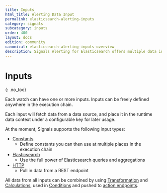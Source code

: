 ```yaml
---
title: Inputs
html_title: Alerting Data Input
permalink: elasticsearch-alerting-inputs
category: signals
subcategory: inputs
order: 400
layout: docs
edition: community
canonical: elasticsearch-alerting-inputs-overview
description: Signals Alerting for Elasticsearch offers multiple data inputs like Elasticsearch queries and HTTP endpoints.
---
```


<!--- Copyright 2022 floragunn GmbH -->

# Inputs
{: .no_toc}

Each watch can have one or more inputs. Inputs can be freely defined anywhere in the execution chain.

Each input will fetch data from a data source, and place it in the runtime data context under a configurable key for later usage.

At the moment, Signals supports the following input types:

* [Constants](inputs_static.md)
  * Define constants you can then use at multiple places in the execution chain
* [Elasticsearch](inputs_elasticsearch.md)
  * Use the full power of Elasticsearch queries and aggregations
* [HTTP](inputs_http.md)
  * Pull in data from a REST endpoint

All data from all inputs can be combined by using [Transformation](transformations_transformations.md) and [Calculations](transformations_calculations.md), used in [Conditions](conditions.md) and pushed to [action endpoints](actions.md).
 
